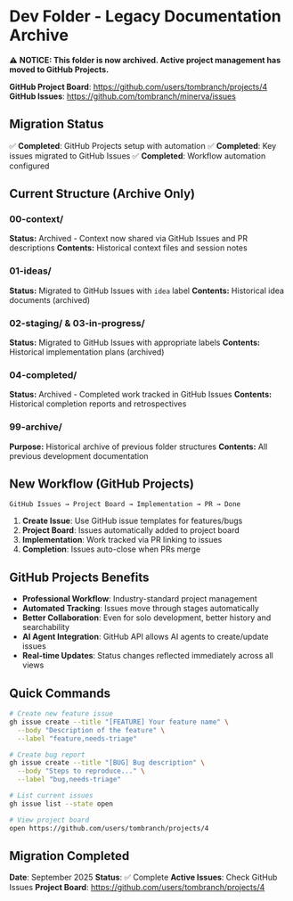 # Dev Folder - Legacy Documentation Archive

⚠️ **NOTICE: This folder is now archived. Active project management has moved to GitHub Projects.**

**GitHub Project Board**: https://github.com/users/tombranch/projects/4
**GitHub Issues**: https://github.com/tombranch/minerva/issues

## Migration Status

✅ **Completed**: GitHub Projects setup with automation
✅ **Completed**: Key issues migrated to GitHub Issues
✅ **Completed**: Workflow automation configured

## Current Structure (Archive Only)

### 00-context/
**Status:** Archived - Context now shared via GitHub Issues and PR descriptions
**Contents:** Historical context files and session notes

### 01-ideas/
**Status:** Migrated to GitHub Issues with `idea` label
**Contents:** Historical idea documents (archived)

### 02-staging/ & 03-in-progress/
**Status:** Migrated to GitHub Issues with appropriate labels
**Contents:** Historical implementation plans (archived)

### 04-completed/
**Status:** Archived - Completed work tracked in GitHub Issues
**Contents:** Historical completion reports and retrospectives

### 99-archive/
**Purpose:** Historical archive of previous folder structures
**Contents:** All previous development documentation

## New Workflow (GitHub Projects)

```
GitHub Issues → Project Board → Implementation → PR → Done
```

1. **Create Issue**: Use GitHub issue templates for features/bugs
2. **Project Board**: Issues automatically added to project board
3. **Implementation**: Work tracked via PR linking to issues
4. **Completion**: Issues auto-close when PRs merge

## GitHub Projects Benefits

- **Professional Workflow**: Industry-standard project management
- **Automated Tracking**: Issues move through stages automatically
- **Better Collaboration**: Even for solo development, better history and searchability
- **AI Agent Integration**: GitHub API allows AI agents to create/update issues
- **Real-time Updates**: Status changes reflected immediately across all views

## Quick Commands

```bash
# Create new feature issue
gh issue create --title "[FEATURE] Your feature name" \
  --body "Description of the feature" \
  --label "feature,needs-triage"

# Create bug report
gh issue create --title "[BUG] Bug description" \
  --body "Steps to reproduce..." \
  --label "bug,needs-triage"

# List current issues
gh issue list --state open

# View project board
open https://github.com/users/tombranch/projects/4
```

## Migration Completed

**Date**: September 2025
**Status**: ✅ Complete
**Active Issues**: Check GitHub Issues
**Project Board**: https://github.com/users/tombranch/projects/4
